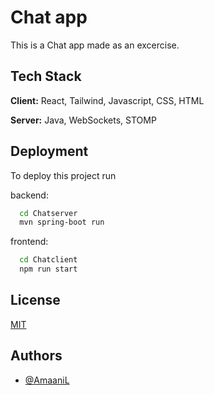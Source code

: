 
# Chat app

This is a Chat app made as an excercise.
## Tech Stack

**Client:** React, Tailwind, Javascript, CSS, HTML

**Server:** Java, WebSockets, STOMP


## Deployment

To deploy this project run

backend:

```bash
  cd Chatserver
  mvn spring-boot run
```
frontend:
```bash
  cd Chatclient
  npm run start
```



## License

[MIT](https://choosealicense.com/licenses/mit/)


## Authors

- [@AmaaniL](https://www.github.com/AmaaniL)

